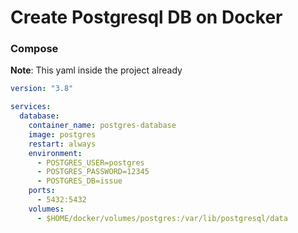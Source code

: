 # Create Postgresql DB on Docker

### Compose

**Note**: This yaml inside the project already

```yml
version: "3.8"

services:
  database:
    container_name: postgres-database
    image: postgres
    restart: always
    environment:
      - POSTGRES_USER=postgres
      - POSTGRES_PASSWORD=12345
      - POSTGRES_DB=issue
    ports:
      - 5432:5432
    volumes:
      - $HOME/docker/volumes/postgres:/var/lib/postgresql/data
```
